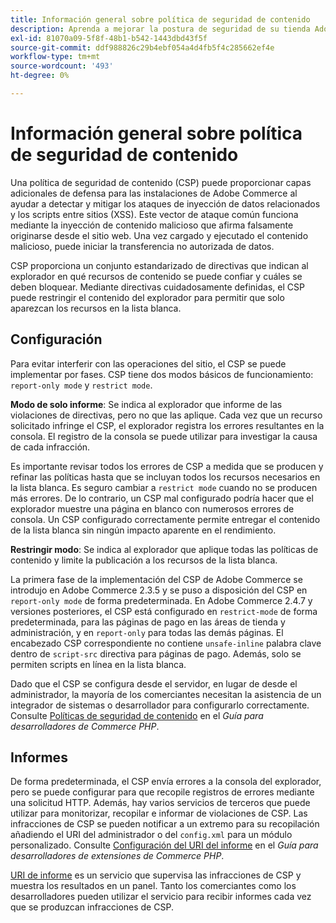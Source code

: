 ```yaml
---
title: Información general sobre política de seguridad de contenido
description: Aprenda a mejorar la postura de seguridad de su tienda Adobe Commerce mediante una política de seguridad de contenido.
exl-id: 81070a09-5f8f-48b1-b542-1443dbd43f5f
source-git-commit: ddf988826c29b4ebf054a4d4fb5f4c285662ef4e
workflow-type: tm+mt
source-wordcount: '493'
ht-degree: 0%

---
```


# Información general sobre política de seguridad de contenido

Una política de seguridad de contenido (CSP) puede proporcionar capas adicionales de defensa para las instalaciones de Adobe Commerce al ayudar a detectar y mitigar los ataques de inyección de datos relacionados y los scripts entre sitios (XSS). Este vector de ataque común funciona mediante la inyección de contenido malicioso que afirma falsamente originarse desde el sitio web. Una vez cargado y ejecutado el contenido malicioso, puede iniciar la transferencia no autorizada de datos.

CSP proporciona un conjunto estandarizado de directivas que indican al explorador en qué recursos de contenido se puede confiar y cuáles se deben bloquear. Mediante directivas cuidadosamente definidas, el CSP puede restringir el contenido del explorador para permitir que solo aparezcan los recursos en la lista blanca.

## Configuración

Para evitar interferir con las operaciones del sitio, el CSP se puede implementar por fases. CSP tiene dos modos básicos de funcionamiento: `report-only mode` y `restrict mode`.

**Modo de solo informe**: Se indica al explorador que informe de las violaciones de directivas, pero no que las aplique. Cada vez que un recurso solicitado infringe el CSP, el explorador registra los errores resultantes en la consola. El registro de la consola se puede utilizar para investigar la causa de cada infracción.

Es importante revisar todos los errores de CSP a medida que se producen y refinar las políticas hasta que se incluyan todos los recursos necesarios en la lista blanca. Es seguro cambiar a `restrict mode` cuando no se producen más errores. De lo contrario, un CSP mal configurado podría hacer que el explorador muestre una página en blanco con numerosos errores de consola. Un CSP configurado correctamente permite entregar el contenido de la lista blanca sin ningún impacto aparente en el rendimiento.

**Restringir modo**: Se indica al explorador que aplique todas las políticas de contenido y limite la publicación a los recursos de la lista blanca.

La primera fase de la implementación del CSP de Adobe Commerce se introdujo en Adobe Commerce 2.3.5 y se puso a disposición del CSP en `report-only mode` de forma predeterminada.  En Adobe Commerce 2.4.7 y versiones posteriores, el CSP está configurado en `restrict-mode` de forma predeterminada, para las páginas de pago en las áreas de tienda y administración, y en `report-only` para todas las demás páginas. El encabezado CSP correspondiente no contiene `unsafe-inline` palabra clave dentro de `script-src` directiva para páginas de pago. Además, solo se permiten scripts en línea en la lista blanca.

Dado que el CSP se configura desde el servidor, en lugar de desde el administrador, la mayoría de los comerciantes necesitan la asistencia de un integrador de sistemas o desarrollador para configurarlo correctamente. Consulte [Políticas de seguridad de contenido](https://developer.adobe.com/commerce/php/development/security/content-security-policies/) en el _Guía para desarrolladores de Commerce PHP_.


## Informes

De forma predeterminada, el CSP envía errores a la consola del explorador, pero se puede configurar para que recopile registros de errores mediante una solicitud HTTP. Además, hay varios servicios de terceros que puede utilizar para monitorizar, recopilar e informar de violaciones de CSP. Las infracciones de CSP se pueden notificar a un extremo para su recopilación añadiendo el URI del administrador o del `config.xml` para un módulo personalizado.  Consulte [Configuración del URI del informe](https://developer.adobe.com/commerce/php/development/security/content-security-policies/#report-uri-configuration) en el _Guía para desarrolladores de extensiones de Commerce PHP_.

[URI de informe](https://report-uri.io/) es un servicio que supervisa las infracciones de CSP y muestra los resultados en un panel. Tanto los comerciantes como los desarrolladores pueden utilizar el servicio para recibir informes cada vez que se produzcan infracciones de CSP.
